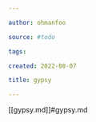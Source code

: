 ```yaml
---

author: ohmanfoo

source: #todo

tags: 

created: 2022-08-07

title: gypsy

---
```

[[gypsy.md]]#gypsy.md